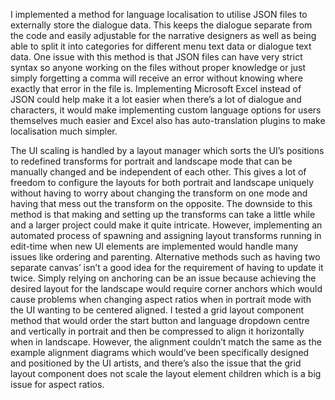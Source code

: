 I implemented a method for language localisation to utilise JSON files to externally store the dialogue data. This keeps the dialogue separate from the code and easily adjustable for the narrative designers as well as being able to split it into categories for different menu text data or dialogue text data. One issue with this method is that JSON files can have very strict syntax so anyone working on the files without proper knowledge or just simply forgetting a comma will receive an error without knowing where exactly that error in the file is. Implementing Microsoft Excel instead of JSON could help make it a lot easier when there’s a lot of dialogue and characters, it would make implementing custom language options for users themselves much easier and Excel also has auto-translation plugins to make localisation much simpler.


The UI scaling is handled by a layout manager which sorts the UI’s positions to redefined transforms for portrait and landscape mode that can be manually changed and be independent of each other. This gives a lot of freedom to configure the layouts for both portrait and landscape uniquely without having to worry about changing the transform on one mode and having that mess out the transform on the opposite. The downside to this method is that making and setting up the transforms can take a little while and a larger project could make it quite intricate. However, implementing an automated process of spawning and assigning layout transforms running in edit-time when new UI elements are implemented would handle many issues like ordering and parenting. Alternative methods such as having two separate canvas’ isn’t a good idea for the requirement of having to update it twice. Simply relying on anchoring can be an issue because achieving the desired layout for the landscape would require corner anchors which would cause problems when changing aspect ratios when in portrait mode with the UI wanting to be centered aligned. I tested a grid layout component method that would order the start button and language dropdown centre and vertically in portrait and then be compressed to align it horizontally when in landscape. However, the alignment couldn’t match the same as the example alignment diagrams which would’ve been specifically designed and positioned by the UI artists, and there’s also the issue that the grid layout component does not scale the layout element children which is a big issue for aspect ratios.
